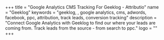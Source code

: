 +++
title = "Google Analytics CMS Tracking For Geeklog - Attributio"
name = "Geeklog"
keywords = "geeklog, , google analytics, cms, adwords, facebook, ppc, attribution, track leads, conversion tracking"
description = "Connect Google Analytics with Geeklog to find our where your leads are coming from. Track leads from the source - from search to ppc."
logo = ""
+++
